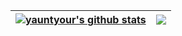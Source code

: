 | <a href="https://github.com/anuraghazra/github-readme-stats"><img align="center" src="https://github-readme-stats.vercel.app/api?username=yauntyour&count_private=true&show_icons=true&theme=github_dark&include_all_commits=true" alt="yauntyour's github stats" /></a> | <a href="https://github.com/anuraghazra/github-readme-stats"><img align="center" src="https://github-readme-stats.vercel.app/api/top-langs/?username=yauntyour&layout=compact&theme=buefy&hide_border=true" /></a> |
| ------------- | ------------- |
